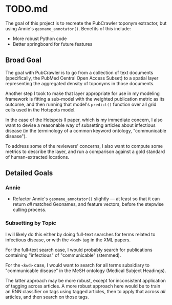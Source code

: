 # TODO.md

The goal of this project is to recreate the PubCrawler toponym extractor, but using Annie's `geoname_annotator()`. Benefits of this include:

- More robust Python code
- Better springboard for future features

## Broad Goal

The goal with PubCrawler is to go from a collection of text documents (specifically, the PubMed Central Open Access Subset) to a spatial layer representing the aggregated density of toponyms in those documents.

Another step I took to make that layer appropriate for use in my modeling framework is fitting a sub-model with the weighted publication metric as its outcome, and then running that model's `predict()` function over all grid cells used in the Hotspots model.

In the case of the Hotspots II paper, which is my immediate concern, I also want to devise a reasonable way of subsetting articles about infectious disease (in the terminology of a common keyword ontology, "communicable disease").

To address some of the reviewers' concerns, I also want to compute some metrics to describe the layer, and run a comparison against a gold standard of human-extracted locations.

## Detailed Goals

### Annie

- Refactor Annie's `geoname_annotator()` slightly — at least so that it can return *all* matched Geonames, and feature vectors, before the stepwise culling process.

### Subsetting by Topic

I will likely do this either by doing full-text searches for terms related to infectious disease, or with the `<kwd>` tag in the XML papers.

For the full-text search case, I would probably search for publications containing "infectious" of "communicable" (stemmed).

For the `<kwd>` case, I would want to search for all terms subsidiary to "communicable disease" in the MeSH ontology (Medical Subject Headings).

The latter approach may be more robust, except for inconsistent application of tagging across articles. A more robust approach here would be to train an RNN classifier on tags using tagged articles, then to apply that across *all* articles, and then search on those tags.